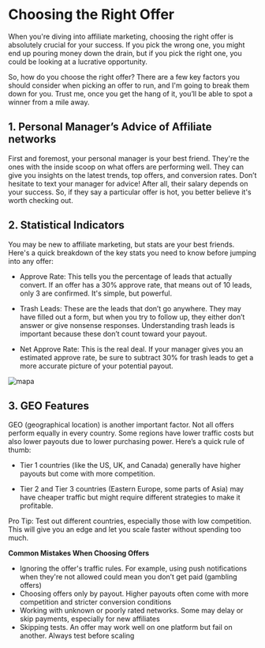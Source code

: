 # Choosing the Right Offer

When you're diving into affiliate marketing, choosing the right offer is absolutely crucial for your success. If you pick the wrong one, you might end up pouring money down the drain, but if you pick the right one, you could be looking at a lucrative opportunity.

So, how do you choose the right offer? There are a few key factors you should consider when picking an offer to run, and I'm going to break them down for you. Trust me, once you get the hang of it, you’ll be able to spot a winner from a mile away.

## 1. Personal Manager’s Advice of Affiliate networks

First and foremost, your personal manager is your best friend. They're the ones with the inside scoop on what offers are performing well. They can give you insights on the latest trends, top offers, and conversion rates. Don’t hesitate to text your manager for advice\! After all, their salary depends on your success. So, if they say a particular offer is hot, you better believe it's worth checking out.


## 2. Statistical Indicators

You may be new to affiliate marketing, but stats are your best friends. Here's a quick breakdown of the key stats you need to know before jumping into any offer:

* Approve Rate: This tells you the percentage of leads that actually convert. If an offer has a 30% approve rate, that means out of 10 leads, only 3 are confirmed. It's simple, but powerful.

* Trash Leads: These are the leads that don’t go anywhere. They may have filled out a form, but when you try to follow up, they either don’t answer or give nonsense responses. Understanding trash leads is important because these don’t count toward your payout.

* Net Approve Rate: This is the real deal. If your manager gives you an estimated approve rate, be sure to subtract 30% for trash leads to get a more accurate picture of your potential payout.  
   

![mapa](/img/3.4/image1.webp)

## 3. GEO Features

GEO (geographical location) is another important factor. Not all offers perform equally in every country. Some regions have lower traffic costs but also lower payouts due to lower purchasing power. Here’s a quick rule of thumb:

* Tier 1 countries (like the US, UK, and Canada) generally have higher payouts but come with more competition.

* Tier 2 and Tier 3 countries (Eastern Europe, some parts of Asia) may have cheaper traffic but might require different strategies to make it profitable.

Pro Tip: Test out different countries, especially those with low competition. This will give you an edge and let you scale faster without spending too much.

**Common Mistakes When Choosing Offers**

* Ignoring the offer's traffic rules. For example, using push notifications when they're not allowed could mean you don’t get paid (gambling offers)  
* Choosing offers only by payout. Higher payouts often come with more competition and stricter conversion conditions  
* Working with unknown or poorly rated networks. Some may delay or skip payments, especially for new affiliates  
* Skipping tests. An offer may work well on one platform but fail on another. Always test before scaling

